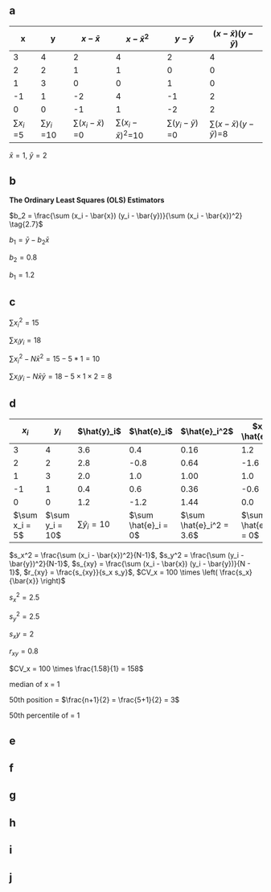 ## a

| x  |y  | $x - \bar{x}$ | $x - \bar{x}^2$ | $y - \bar{y}$ | $(x - \bar{x})(y - \bar{y})$ |
|--------|--------|----------------|----------------------|----------------|----------------------|
| 3      | 4      | 2              | 4                    | 2              | 4                    |
| 2      | 2      | 1              | 1                    | 0              | 0                    |
| 1      | 3      | 0              | 0                    | 1              | 0                    |
| -1     | 1      | -2             | 4                    | -1             | 2                    |
| 0      | 0      | -1             | 1                    | -2             | 2                    |
|$\sum{x_{i}}$ =5|$\sum{y_{i}}$ =10|$\sum{(x_{i}-\bar{x})}$ =0 |$\sum{(x_{i}-\bar{x})^2}$=10|$\sum{(y_{i}-\bar{y})}$ =0 |$\sum{(x- \bar{x})(y-\bar{y})}$=8| ㄝ

$\bar{x} = 1$, $\bar{y} = 2$

## b

**The Ordinary Least Squares (OLS) Estimators**  


$b_2 = \frac{\sum (x_i - \bar{x}) (y_i - \bar{y})}{\sum (x_i - \bar{x})^2} \tag{2.7}$

$b_1 = \bar{y} - b_2 \bar{x} \tag{2.8}$

$b_2 = 0.8$

$b_1 = 1.2$

## c

$\sum{x_{i}}^2 = 15$

$\sum{x_{i}y_{i}} = 18$

$\sum{x_{i}^2} - N \bar{x}^2 = 15 - 5*1 = 10$

$\sum{x_{i}y_{i}} - N \bar{x}\bar{y} = 18 - 5 \times 1 \times 2 = 8$

## d 

| $x_i$ | $y_i$ | $\hat{y}_i\$ | $\hat{e}_i\$ | $\hat{e}_i^2\$ | $x_i \hat{e}_i\$ |
|----|----|----|----|----|----|
| 3  | 4  | 3.6  | 0.4  | 0.16  | 1.2  |
| 2  | 2  | 2.8  | -0.8 | 0.64  | -1.6 |
| 1  | 3  | 2.0  | 1.0  | 1.00  | 1.0  |
| -1 | 1  | 0.4  | 0.6  | 0.36  | -0.6 |
| 0  | 0  | 1.2  | -1.2 | 1.44  | 0.0  |
| $\sum x_i = 5\$ | $\sum y_i = 10\$ | $\sum \hat{y}_i = 10$ | $\sum \hat{e}_i = 0\$ | $\sum \hat{e}_i^2 = 3.6\$ | $\sum x_i \hat{e}_i = 0\$ |

$s_x^2 = \frac{\sum (x_i - \bar{x})^2}{N-1}$, $s_y^2 = \frac{\sum (y_i - \bar{y})^2}{N-1}$, $s_{xy} = \frac{\sum (x_i - \bar{x}) (y_i - \bar{y})}{N - 1}$, $r_{xy} = \frac{s_{xy}}{s_x s_y}$, $CV_x = 100 \times \left( \frac{s_x}{\bar{x}} \right)$

$s_x^2 = 2.5$

$s_y^2 = 2.5$

$s_xy = 2$

$r_{xy} = 0.8$

$CV_x = 100 \times \frac{1.58}{1} = 158$

median of x = 1 

50th position  = $\frac{n+1}{2} = \frac{5+1}{2} = 3$

50th percentile of = 1


## e 

## f 

## g

## h

## i 

## j 

